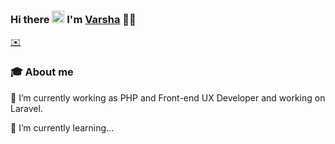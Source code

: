 ### Hi there <img src="https://github.com/TheDudeThatCode/TheDudeThatCode/raw/master/Assets/Hi.gif" style="width: 20px; display: inline-block;" data-target="animated-image.originalImage"> I'm <a href="https://www.linkedin.com/in/varshaghanghas/">Varsha</a> 👩‍💻

 <a href="mailto:varsha.ghanghas07@gmail.com">✉️</a>

### 🎓 About me

🔭 I’m currently working as PHP and Front-end UX Developer and working on Laravel.

🌱 I’m currently learning...

<!--
**varshaghanghas/varshaghanghas** is a ✨ _special_ ✨ repository because its `README.md` (this file) appears on your GitHub profile.
<a href="https://www.linkedin.com/in/varshaghanghas" target="_blank" rel="nofollow">✉️
 </a>
Here are some ideas to get you started:
- 👋
- 🔭 I’m currently working on ...
- 🌱 I’m currently learning ...
- 👯 I’m looking to collaborate on ...
- 🤔 I’m looking for help with ...
- 💬 Ask me about ...
- 📫 How to reach me: ...
- 😄 Pronouns: ...
- ⚡ Fun fact: ...
-->
